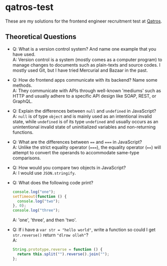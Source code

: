 # qatros-test

These are my solutions for the frontend engineer recruitment test at [Qatros](https://qatros.com/).

## Theoretical Questions

- Q: What is a version control system? And name one example that you have used.  
  A: Version control is a system (mostly comes as a computer program) to manage changes to documents such as plain-texts and source codes. I mostly used Git, but I have tried Mercurial and Bazaar in the past.

- Q: How do frontend apps communicate with its backend? Name some methods.  
  A: They communicate with APIs through well-known 'mediums' such as HTTP and usually adhere to a specific API design like SOAP, REST, or GraphQL.

- Q: Explain the differences between `null` and `undefined` in JavaScript?  
  A: `null` is of type `object` and is mainly used as an intentional invalid state, while `undefined` is of its type `undefined` and usually occurs as an unintentional invalid state of uninitialized variables and non-returning functions.

- Q: What are the differences between `==` and `===` in JavaScript?  
  A: Unlike the strict equality operator (`===`), the equality operator (`==`) will attempt to convert the operands to accommodate same-type comparisons.

- Q: How would you compare two objects in JavaScript?  
  A: I would use `JSON.stringify`.

- Q: What does the following code print?

  ```js
  console.log("one");
  setTimeout(function () {
    console.log("two");
  }, 0);
  console.log("three");
  ```

  A: 'one', 'three', and then 'two'.

- Q: If i have a `var str = "hello world"`, write a function so could I get `str.reverse()` return `"dlrow olleh"`?  
  A:

  ```js
  String.prototype.reverse = function () {
    return this.split("").reverse().join("");
  };
  ```
